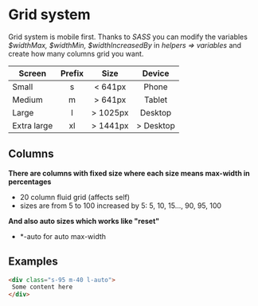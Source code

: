 # Grid system

Grid system is mobile first. Thanks to *SASS* you can modify the variables *$widthMax, $widthMin, $widthIncreasedBy* in *helpers => variables* and create how many columns grid you want.
 
| Screen      | Prefix |   Size   |   Device  |
|-------------|:------:|:--------:|:---------:|
|    Small    |    s   |  < 641px |   Phone   |
|    Medium   |    m   |  > 641px |   Tablet  |
|    Large    |    l   | > 1025px |  Desktop  |
| Extra large |   xl   | > 1441px | > Desktop |

## Columns
**There are columns with fixed size where each size means max-width in percentages**
 - 20 column fluid grid (affects self)
 - sizes are from 5 to 100 increased by 5: 5, 10, 15..., 90, 95, 100

**And also auto sizes which works like "reset"**
 - *-auto for auto max-width

## Examples
````Html
<div class="s-95 m-40 l-auto">
 Some content here
</div>
````
